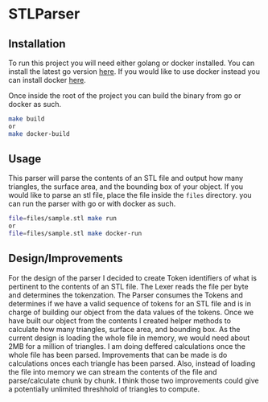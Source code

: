 # STLParser

## Installation

To run this project you will need either golang or docker installed.
You can install the latest go version [here](https://golang.org/doc/install). If you would like to use docker instead you can install docker [here](https://docs.docker.com/get-docker).

Once inside the root of the project you can build the binary from go or docker as such.
```bash
make build
or
make docker-build
```

## Usage

This parser will parse the contents of an STL file and output how many triangles, the surface area, and the bounding box of your object.
If you would like to parse an stl file, place the file inside the `files` directory. you can run the parser with go or with docker as such.
```bash
file=files/sample.stl make run
or
file=files/sample.stl make docker-run
```

## Design/Improvements

For the design of the parser I decided to create Token identifiers of what is pertinent to the contents of an STL file. The Lexer reads the file per byte and determines the tokenzation. The Parser consumes the Tokens and determines if we have a valid sequence of tokens for an STL file and is in charge of building our object from the data values of the tokens. Once we have built our object from the contents I created helper methods to calculate how many triangles, surface area, and bounding box. As the current design is loading the whole file in memory, we would need about 2MB for a million of triangles. I am doing deffered calculations once the whole file has been parsed. Improvements that can be made is do calculations onces each triangle has been parsed. Also, instead of loading the file into memory we can stream the contents of the file and parse/calculate chunk by chunk. I think those two improvements could give a potentially unlimited threshhold of triangles to compute.

